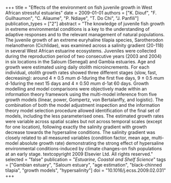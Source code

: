 +++
title = "Effects of the environment on fish juvenile growth in West African stressful estuaries"
date = 2009-01-01
authors = ["K. Diouf", "F. Guilhaumon", "C. Aliaume", "P. Ndiaye", "T. Do Chi", "J. Panfili"]
publication_types = ["2"]
abstract = "The knowledge of juvenile fish growth in extreme environmental conditions is a key to the understanding of adaptive responses and to the relevant management of natural populations. The juvenile growth of an extreme euryhaline tilapia species, Sarotherodon melanotheron (Cichlidae), was examined across a salinity gradient (20-118) in several West African estuarine ecosystems. Juveniles were collected during the reproduction period of two consecutive years (2003 and 2004) in six locations in the Saloum (Senegal) and Gambia estuaries. Age and growth were estimated using daily otolith microincrements. For each individual, otolith growth rates showed three different stages (slow, fast, decreasing): around 4 ± 0.5 $mu$m d-1during the first five days, 9 ± 0.5 $mu$m d-1during the next 15 days and 4 ± 0.50 $mu$m d-1at 60 days. Growth modelling and model comparisons were objectively made within an information theory framework using the multi-model inference from five growth models (linear, power, Gompertz, von Bertalanffy, and logistic). The combination of both the model adjustment inspection and the information theory model selection procedure allowed identification of the final set of models, including the less parameterised ones. The estimated growth rates were variable across spatial scales but not across temporal scales (except for one location), following exactly the salinity gradient with growth decrease towards the hypersaline conditions. The salinity gradient was closely related to all measured variables (condition factor, mean age, multi-model absolute growth rate) demonstrating the strong effect of hypersaline environmental conditions-induced by climate changes-on fish populations at an early stage. textcopyright 2009 Elsevier Ltd. All rights reserved."
selected = "false"
publication = "*Estuarine, Coastal and Shelf Science*"
tags = ["Gambian estuary", "Saloum estuary", "age estimation", "black-chinned tilapia", "growth models", "hypersalinity"]
doi = "10.1016/j.ecss.2009.02.031"
+++

